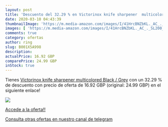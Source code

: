 ```yaml
---
layout: post
title: 'Descuento del 32.29 % en Victorinox knife sharpener  multicolored'
date: 2020-03-10 04:43:39
thumbnailImage: 'https://m.media-amazon.com/images/I/41HrcBNZbKL._AC_._SL200_.jpg'
images: [ 'https://m.media-amazon.com/images/I/41HrcBNZbKL._AC_._SL200_.jpg' ]
comments: true
category: ofertas
author: ring
slug: B001X5A998
description:
actualPrice: 16.92 GBP
comparePrice: 24.99 GBP
inStock: true
---
```


Tienes [Victorinox knife sharpener  multicolored Black / Grey](https://www.amazon.com/dp/B001X5A998/?tag=redken08-20) con un 32.29 % de descuento con precio de oferta de 16.92 GBP (original: 24.99 GBP) en el siguiente enlace!

[![](https://m.media-amazon.com/images/I/41HrcBNZbKL._AC_._SL200_.jpg)](https://www.amazon.com/dp/B001X5A998/?tag=redken08-20)

[Accede a la oferta!!](https://www.amazon.com/dp/B001X5A998/?tag=redken08-20)

[Consulta otras ofertas en nuestro canal de telegram](https://t.me/s/ofertas25)
